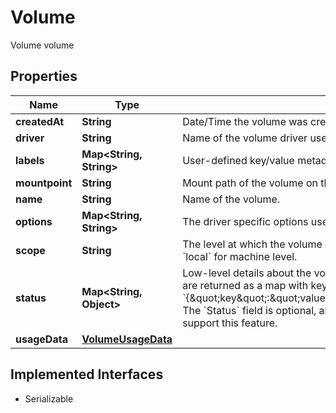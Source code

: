 

# Volume

Volume volume

## Properties

Name | Type | Description | Notes
------------ | ------------- | ------------- | -------------
**createdAt** | **String** | Date/Time the volume was created. |  [optional]
**driver** | **String** | Name of the volume driver used by the volume. | 
**labels** | **Map&lt;String, String&gt;** | User-defined key/value metadata. | 
**mountpoint** | **String** | Mount path of the volume on the host. | 
**name** | **String** | Name of the volume. | 
**options** | **Map&lt;String, String&gt;** | The driver specific options used when creating the volume. | 
**scope** | **String** | The level at which the volume exists. Either &#x60;global&#x60; for cluster-wide, or &#x60;local&#x60; for machine level. | 
**status** | **Map&lt;String, Object&gt;** | Low-level details about the volume, provided by the volume driver. Details are returned as a map with key/value pairs: &#x60;{\&quot;key\&quot;:\&quot;value\&quot;,\&quot;key2\&quot;:\&quot;value2\&quot;}&#x60;.  The &#x60;Status&#x60; field is optional, and is omitted if the volume driver does not support this feature. |  [optional]
**usageData** | [**VolumeUsageData**](VolumeUsageData.md) |  |  [optional]


## Implemented Interfaces

* Serializable


